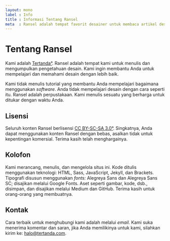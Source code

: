 ```yaml
---
layout: mono
label : Info
title : Informasi Tentang Ransel
meta  : Ransel adalah tempat favorit desainer untuk membaca artikel desain, tipografi, psikologi, bisnis, dan teknologi.
---
```


# Tentang Ransel

Kami adalah <a href="http://tertanda.com" title="Tertanda">Tertanda&deg;</a>. Ransel adalah tempat kami untuk menulis dan mengumpulkan pengetahuan desain. Kami ingin membantu Anda untuk mempelajari dan memahami desain dengan lebih baik.

Kami tidak menulis tutorial yang membantu Anda mempelajari bagaimana menggunakan *software*. Anda tidak mempelajari desain dengan cara seperti itu. Ransel adalah perpustakaan. Kami menulis sesuatu yang berharga untuk ditukar dengan waktu Anda.

## Lisensi

Seluruh konten Ransel berlisensi <a href="https://creativecommons.org/licenses/by-nc-sa/3.0/" title="Creative Commons"><span class="smallcaps">CC BY-SC-SA 3.0</span>&deg;</a>. Singkatnya, Anda dapat menggunakan konten Ransel dengan bebas, asalkan tidak untuk kepentingan komersial. Terima kasih telah menghargainya.

## Kolofon

Kami merancang, menulis, dan mengelola situs ini. Kode ditulis menggunakan teknologi: <span class="smallcaps">HTML</span>, Sass, JavaScript, Jekyll, dan Brackets. Tipografi disusun menggunakan *fonts:* Alegreya Sans dan Alegreya Sans SC; disajikan melalui Google Fonts. Aset seperti gambar, kode, dsb., disimpan, dan disajikan melalui Medium dan GitHub. Terima kasih untuk orang-orang yang membuatnya.

## Kontak

Cara terbaik untuk menghubungi kami adalah melalui *email*. Kami suka menerima komentar dan saran, jika Anda memilikinya untuk kami, silahkan kirim ke: <a href="mailto:halo@tertanda.com" title="Kirim Email">halo@tertanda.com</a>.
